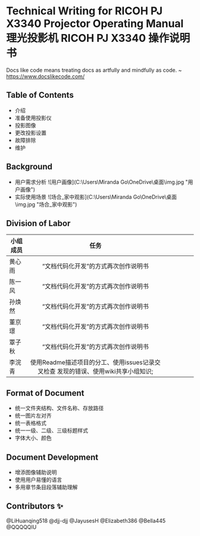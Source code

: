# Technical Writing for RICOH PJ X3340 Projector Operating Manual理光投影机 RICOH PJ X3340 操作说明书

Docs like code means treating docs as artfully and mindfully as code. ~ <https://www.docslikecode.com/>

## Table of Contents  
* 介绍  
* 准备使用投影仪   
* 投影图像   
* 更改投影设置
* 故障排除
* 维护

## Background
* 用户需求分析
![用户画像](C:\Users\Miranda Go\OneDrive\桌面\img.jpg "用户画像")
* 实际使用场景
![场合_家中观影](C:\Users\Miranda Go\OneDrive\桌面\img.jpg "场合_家中观影")

## Division of Labor
| 小组成员 |                                        任务                                        |   |   |   |   |   |
|----------|:----------------------------------------------------------------------------------:|---|---|---|---|---|
| 黄心雨   | “文档代码化开发”的方式再次创作说明书                                               |   |   |   |   |   |
| 陈一风   | “文档代码化开发”的方式再次创作说明书                                               |   |   |   |   |   |
| 孙焕然   | “文档代码化开发”的方式再次创作说明书                                               |   |   |   |   |   |
| 董京璟   | “文档代码化开发”的方式再次创作说明书                                               |   |   |   |   |   |
| 覃子秋   | “文档代码化开发”的方式再次创作说明书                                               |   |   |   |   |   |
| 李浣青   | 使用Readme描述项目的分工、使用issues记录交叉检查 发现的错误、使用wiki共享小组知识; |   |   |   |   |   |


## Format of Document
* 统一文件夹结构、文件名称、存放路径
* 统一图片左对齐
* 统一表格格式
* 统一一级、二级、三级标题样式
* 字体大小、颜色

## Document Development
* 增添图像辅助说明
* 使用用户易懂的语言
* 多用章节条目段落辅助理解

## Contributors ✨
@LiHuanqing518
@djj-djj
@JayusesH
@Elizabeth386
@Bella445
@QQQQQIU


